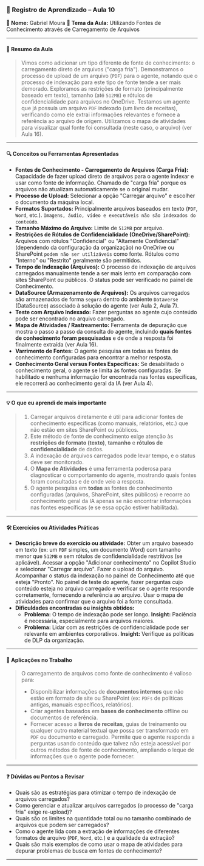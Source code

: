 ### 📘 Registro de Aprendizado – Aula 10

**👤 Nome:** Gabriel Moura
**🎯 Tema da Aula:** Utilizando Fontes de Conhecimento através de Carregamento de Arquivos

---

#### 📝 Resumo da Aula
> Vimos como adicionar um tipo diferente de fonte de conhecimento: o carregamento direto de arquivos ("carga fria"). Demonstramos o processo de upload de um arquivo (`PDF`) para o agente, notando que o processo de indexação para este tipo de fonte tende a ser mais demorado. Exploramos as restrições de formato (principalmente baseado em texto), tamanho (até `512MB`) e rótulos de confidencialidade para arquivos no OneDrive. Testamos um agente que já possuía um arquivo `PDF` indexado (um livro de receitas), verificando como ele extrai informações relevantes e fornece a referência ao arquivo de origem. Utilizamos o mapa de atividades para visualizar qual fonte foi consultada (neste caso, o arquivo) (ver Aula 16).

---

#### 🔍 Conceitos ou Ferramentas Apresentadas
- **Fontes de Conhecimento - Carregamento de Arquivos (Carga Fria):** Capacidade de fazer upload direto de arquivos para o agente indexar e usar como fonte de informação. Chamado de "carga fria" porque os arquivos não atualizam automaticamente se o original mudar.
- **Processo de Upload:** Selecionar a opção "Carregar arquivo" e escolher o documento da máquina local.
- **Formatos Suportados:** Principalmente arquivos baseados em texto (`PDF`, `Word`, etc.). `Imagens, áudio, vídeo e executáveis não são indexados do conteúdo`.
- **Tamanho Máximo do Arquivo:** Limite de `512MB` por arquivo.
- **Restrições de Rótulos de Confidencialidade (OneDrive/SharePoint):** Arquivos com rótulos "Confidencial" ou "Altamente Confidencial" (dependendo da configuração da organização) no OneDrive ou SharePoint `podem não ser utilizáveis` como fonte. Rótulos como "Interno" ou "Restrito" geralmente são permitidos.
- **Tempo de Indexação (Arquivos):** O processo de indexação de arquivos carregados manualmente tende a ser mais lento em comparação com sites SharePoint ou públicos. O status pode ser verificado no painel de Conhecimento.
- **DataSource (Armazenamento de Arquivos):** Os arquivos carregados são armazenados de forma `segura` dentro do ambiente `Dataverse` (DataSource) associado à solução do agente (ver Aula 2, Aula 7).
- **Teste com Arquivo Indexado:** Fazer perguntas ao agente cujo conteúdo pode ser encontrado no arquivo carregado.
- **Mapa de Atividades / Rastreamento:** Ferramenta de depuração que mostra o passo a passo da consulta do agente, incluindo **quais fontes de conhecimento foram pesquisadas** e de onde a resposta foi finalmente extraída (ver Aula 16).
- **Varrimento de Fontes:** O agente pesquisa em todas as fontes de conhecimento configuradas para encontrar a melhor resposta.
- **Conhecimento Geral versus Fontes Específicas:** Se desabilitado o conhecimento geral, o agente se limita às fontes configuradas. Se habilitado e nenhuma informação for encontrada nas fontes específicas, ele recorrerá ao conhecimento geral da IA (ver Aula 4).

---

#### 💡 O que eu aprendi de mais importante
> 1.  Carregar arquivos diretamente é útil para adicionar fontes de conhecimento específicas (como manuais, relatórios, etc.) que não estão em sites SharePoint ou públicos.
> 2.  Este método de fonte de conhecimento exige atenção às **restrições de formato (texto)**, **tamanho** e **rótulos de confidencialidade** de dados.
> 3.  A indexação de arquivos carregados pode levar tempo, e o status deve ser monitorado.
> 4.  O **Mapa de Atividades** é uma ferramenta poderosa para diagnosticar o comportamento do agente, mostrando quais fontes foram consultadas e de onde veio a resposta.
> 5.  O agente pesquisa em **todas** as fontes de conhecimento configuradas (arquivos, SharePoint, sites públicos) e recorre ao conhecimento geral da IA apenas se não encontrar informações nas fontes específicas (e se essa opção estiver habilitada).

---

#### 🛠 Exercícios ou Atividades Práticas
- **Descrição breve do exercício ou atividade:** Obter um arquivo baseado em texto (ex: um `PDF` simples, um documento Word) com tamanho menor que `512MB` e sem rótulos de confidencialidade restritivos (se aplicável). Acessar a opção "Adicionar conhecimento" no Copilot Studio e selecionar "Carregar arquivo". Fazer o upload do arquivo. Acompanhar o status da indexação no painel de Conhecimento até que esteja "Pronto". No painel de teste do agente, fazer perguntas cujo conteúdo esteja no arquivo carregado e verificar se o agente responde corretamente, fornecendo a referência ao arquivo. Usar o mapa de atividades para confirmar que o arquivo foi a fonte consultada.
- **Dificuldades encontradas ou insights obtidos:**
    - **Problema:** O tempo de indexação pode ser longo. **Insight:** Paciência é necessária, especialmente para arquivos maiores.
    - **Problema:** Lidar com as restrições de confidencialidade pode ser relevante em ambientes corporativos. **Insight:** Verifique as políticas de DLP da organização.

---

#### 📌 Aplicações no Trabalho
> O carregamento de arquivos como fonte de conhecimento é valioso para:
> - Disponibilizar informações de **documentos internos** que não estão em formato de site ou SharePoint (ex: `PDFs` de políticas antigas, manuais específicos, relatórios).
> - Criar agentes baseados em **bases de conhecimento** offline ou documentos de referência.
> - Fornecer acesso a **livros de receitas**, guias de treinamento ou qualquer outro material textual que possa ser transformado em `PDF` ou documento e carregado.
> Permite que o agente responda a perguntas usando conteúdo que talvez não esteja acessível por outros métodos de fonte de conhecimento, ampliando o leque de informações que o agente pode fornecer.

---

#### ❓ Dúvidas ou Pontos a Revisar
- Quais são as estratégias para otimizar o tempo de indexação de arquivos carregados?
- Como gerenciar e atualizar arquivos carregados (o processo de "carga fria" exige re-upload)?
- Quais são os limites na quantidade total ou no tamanho combinado de arquivos que podem ser carregados?
- Como o agente lida com a extração de informações de diferentes formatos de arquivo (`PDF`, `Word`, etc.) e a qualidade da extração?
- Quais são mais exemplos de como usar o mapa de atividades para depurar problemas de busca em fontes de conhecimento?
---
